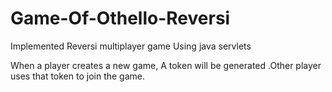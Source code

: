 # Game-Of-Othello-Reversi
Implemented Reversi multiplayer game Using java servlets

When a player creates a new game, A token will be generated .Other player uses that token to join the game.


